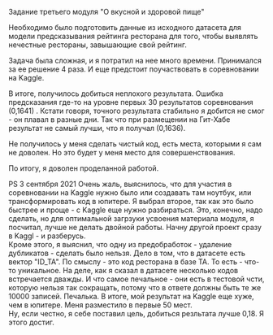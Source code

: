 Задание третьего модуля "О вкусной и здоровой пище"

Необходимо было подготовить данные из исходного датасета для модели предсказывания рейтинга ресторана для того, чтобы выявлять нечестные рестораны, завышающие свой рейтинг. 

Задача была сложная, и я потратил на нее много времени. Принимался за ее решение 4 раза. И еще предстоит поучаствовать в соревновании на Kaggle.

В итоге, получилось добиться неплохого результата. Ошибка предсказания где-то на уровне первых 30 результатов соревнования (0,1641) . Кстати говоря, точного результата стабильно я добится не смог - он плавал в разные дни. Так что при размещении на Гит-Хабе результат не самый лучши, что я получал (0,1636).

Не получилось у меня сделать чистый код, есть места, которыми я сам не доволен. Но это будет у меня место для совершенствования. 

По итогу, я доволен проделанной работой.

PS 3 сентября 2021
Очень жаль, выяснилось, что для участия в соревновании на Kaggle нужно было или создавать там ноутбук, или трансформировать код в юпитере. Я выбрал второе, так как это было быстрее и проще - с Kaggle еще нужно разбираться. Это, конечно, надо сделать, но для оптимальной загрзуки усвоения материала модуля, я посчитал, лучше не делать двойной работы. Начну другой проект сразу в Kaggl - и разберусь.  
Кроме этого, я выяснил, что одну из предобработок - удаление дубликатов - сделать было нельзя. Дело в том, что в датасете есть вектор "ID_TA". По смыслу - это код ресторана в базе ТА. То есть - что-то уникальное. На деле, как я сказал в датасете несколько кодов встречается дважды. И что самое печальное - они есть в тестовой чсти, которую нельзя так сокращать, потому что в ответе должны быть те же 10000 записей. Печалька. В итоге, мой результат на Kaggle еще хуже, чем в юпитере. Меня разместило в первые 50 мест.  
Ну, если честно, я себе поставил цель, добиться резльтата лучше 0,18. Я этого достиг. 
